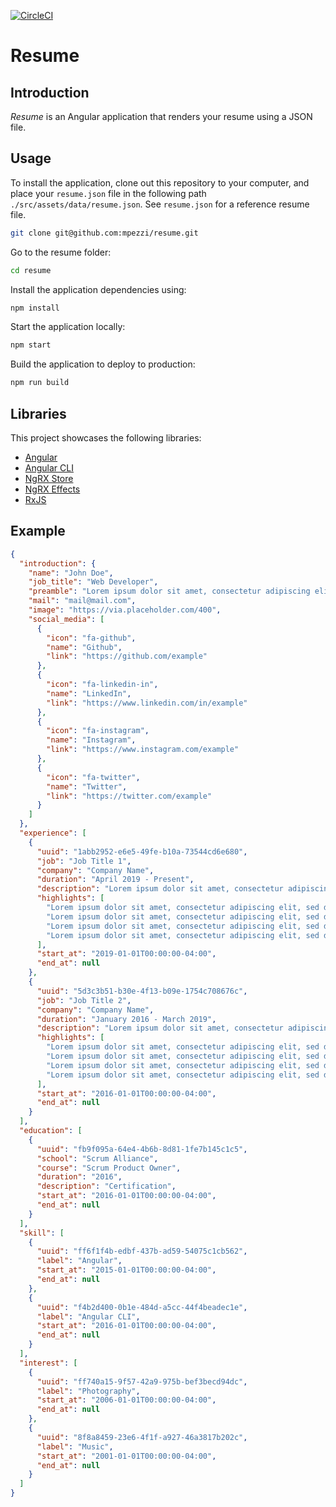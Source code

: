 [![CircleCI](https://circleci.com/gh/mpezzi/resume/tree/master.svg?style=svg)](https://circleci.com/gh/mpezzi/resume/tree/master)

# Resume

## Introduction

_Resume_ is an Angular application that renders your resume using a JSON file.

## Usage

To install the application, clone out this repository to your computer, and place your `resume.json` file in the following path `./src/assets/data/resume.json`. See `resume.json` for a reference resume file.

```bash
git clone git@github.com:mpezzi/resume.git
```

Go to the resume folder:

```bash
cd resume
```

Install the application dependencies using:

```bash
npm install
```

Start the application locally:

```bash
npm start
```

Build the application to deploy to production:

```bash
npm run build
```

## Libraries

This project showcases the following libraries:

* [Angular](https://github.com/angular/angular)
* [Angular CLI](https://github.com/angular/angular-cli)
* [NgRX Store](https://github.com/ngrx/platform/blob/master/docs/store/README.md)
* [NgRX Effects](https://github.com/ngrx/platform/blob/master/docs/effects/README.md)
* [RxJS](https://github.com/ReactiveX/rxjs)

## Example

```json
{
  "introduction": {
    "name": "John Doe",
    "job_title": "Web Developer",
    "preamble": "Lorem ipsum dolor sit amet, consectetur adipiscing elit, sed do eiusmod tempor incididunt ut labore et dolore magna aliqua. Ut enim ad minim veniam, quis nostrud exercitation ullamco laboris nisi ut aliquip ex ea commodo consequat.",
    "mail": "mail@mail.com",
    "image": "https://via.placeholder.com/400",
    "social_media": [
      {
        "icon": "fa-github",
        "name": "Github",
        "link": "https://github.com/example"
      },
      {
        "icon": "fa-linkedin-in",
        "name": "LinkedIn",
        "link": "https://www.linkedin.com/in/example"
      },
      {
        "icon": "fa-instagram",
        "name": "Instagram",
        "link": "https://www.instagram.com/example"
      },
      {
        "icon": "fa-twitter",
        "name": "Twitter",
        "link": "https://twitter.com/example"
      }
    ]
  },
  "experience": [
    {
      "uuid": "1abb2952-e6e5-49fe-b10a-73544cd6e680",
      "job": "Job Title 1",
      "company": "Company Name",
      "duration": "April 2019 - Present",
      "description": "Lorem ipsum dolor sit amet, consectetur adipiscing elit, sed do eiusmod tempor incididunt ut labore et dolore magna aliqua.",
      "highlights": [
        "Lorem ipsum dolor sit amet, consectetur adipiscing elit, sed do eiusmod tempor incididunt ut labore et dolore magna aliqua.",
        "Lorem ipsum dolor sit amet, consectetur adipiscing elit, sed do eiusmod tempor incididunt ut labore et dolore magna aliqua.",
        "Lorem ipsum dolor sit amet, consectetur adipiscing elit, sed do eiusmod tempor incididunt ut labore et dolore magna aliqua.",
        "Lorem ipsum dolor sit amet, consectetur adipiscing elit, sed do eiusmod tempor incididunt ut labore et dolore magna aliqua."
      ],
      "start_at": "2019-01-01T00:00:00-04:00",
      "end_at": null
    },
    {
      "uuid": "5d3c3b51-b30e-4f13-b09e-1754c708676c",
      "job": "Job Title 2",
      "company": "Company Name",
      "duration": "January 2016 - March 2019",
      "description": "Lorem ipsum dolor sit amet, consectetur adipiscing elit, sed do eiusmod tempor incididunt ut labore et dolore magna aliqua.",
      "highlights": [
        "Lorem ipsum dolor sit amet, consectetur adipiscing elit, sed do eiusmod tempor incididunt ut labore et dolore magna aliqua.",
        "Lorem ipsum dolor sit amet, consectetur adipiscing elit, sed do eiusmod tempor incididunt ut labore et dolore magna aliqua.",
        "Lorem ipsum dolor sit amet, consectetur adipiscing elit, sed do eiusmod tempor incididunt ut labore et dolore magna aliqua.",
        "Lorem ipsum dolor sit amet, consectetur adipiscing elit, sed do eiusmod tempor incididunt ut labore et dolore magna aliqua."
      ],
      "start_at": "2016-01-01T00:00:00-04:00",
      "end_at": null
    }
  ],
  "education": [
    {
      "uuid": "fb9f095a-64e4-4b6b-8d81-1fe7b145c1c5",
      "school": "Scrum Alliance",
      "course": "Scrum Product Owner",
      "duration": "2016",
      "description": "Certification",
      "start_at": "2016-01-01T00:00:00-04:00",
      "end_at": null
    }
  ],
  "skill": [
    {
      "uuid": "ff6f1f4b-edbf-437b-ad59-54075c1cb562",
      "label": "Angular",
      "start_at": "2015-01-01T00:00:00-04:00",
      "end_at": null
    },
    {
      "uuid": "f4b2d400-0b1e-484d-a5cc-44f4beadec1e",
      "label": "Angular CLI",
      "start_at": "2016-01-01T00:00:00-04:00",
      "end_at": null
    }
  ],
  "interest": [
    {
      "uuid": "ff740a15-9f57-42a9-975b-bef3becd94dc",
      "label": "Photography",
      "start_at": "2006-01-01T00:00:00-04:00",
      "end_at": null
    },
    {
      "uuid": "8f8a8459-23e6-4f1f-a927-46a3817b202c",
      "label": "Music",
      "start_at": "2001-01-01T00:00:00-04:00",
      "end_at": null
    }
  ]
}
```
